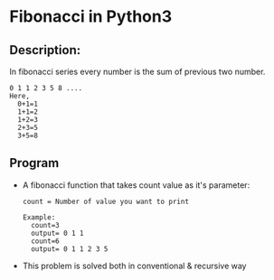 # Fibonacci in Python3 #

## Description: ##

In fibonacci series every number is the sum of previous two number.

  ``` 
  0 1 1 2 3 5 8 ....
  Here,
    0+1=1
    1+1=2
    1+2=3
    2+3=5
    3+5=8
  ```
## Program ##

* A fibonacci function that takes count value as it's parameter:

  ``` count = Number of value you want to print ```
  
  ``` 
  Example:
    count=3
    output= 0 1 1
    count=6
    output= 0 1 1 2 3 5
  ```
 * This problem is solved both in conventional & recursive way
